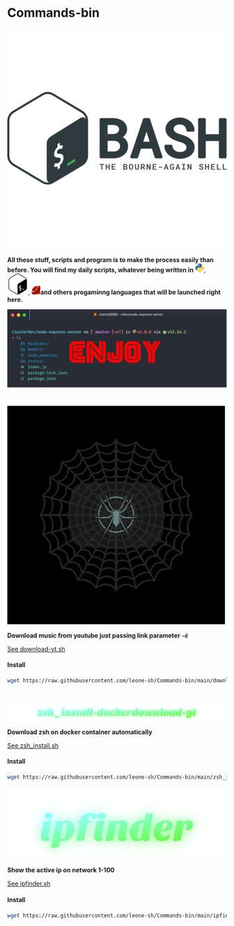 
# Commands-bin

<img src="/src/img/svgviewer-output-bash-logo.svg">

**All these stuff, scripts and program is to make the process easily than before. You will find my daily scripts, whatever being written in** <img src="/src/img/svgviewer-output -python3.svg" width="20" height="20">, <img src="/src/img/svgviewer-output.svg">, <img src="/src/img/svgviewer-output-ruby.svg" width="20" height="20">**and others progaminng languages that will be launched right here.**

<img src="/src/img/terminal_enjoy.png">

#

<img src="/src/img/yt-downloader-logo.png">

**Download music from youtube just passing link parameter `-d`**

[See download-yt.sh](https://github.com/leone-sh/Commands-bin/blob/main/download-yt/download-yt.sh)

#### Install
```bash
wget https://raw.githubusercontent.com/leone-sh/Commands-bin/main/download-yt/download-yt.sh
```

#

<img src="/src/img/zsh_install-dockerdownload-yt.svg">

**Download zsh on docker container automatically**

[See zsh_install.sh](https://github.com/leone-sh/Commands-bin/blob/main/zsh_install-docker/zsh_install.sh)

#### Install
```bash
wget https://raw.githubusercontent.com/leone-sh/Commands-bin/main/zsh_install-docker/zsh_install.sh
```

<img src="/src/img/ipfinder.svg">

**Show the active ip on network 1-100**


[See ipfinder.sh](https://github.com/leone-sh/Commands-bin/tree/main/ipfinder)


#### Install
```bash
wget https://raw.githubusercontent.com/leone-sh/Commands-bin/main/ipfinder/ipfinder.sh
```

